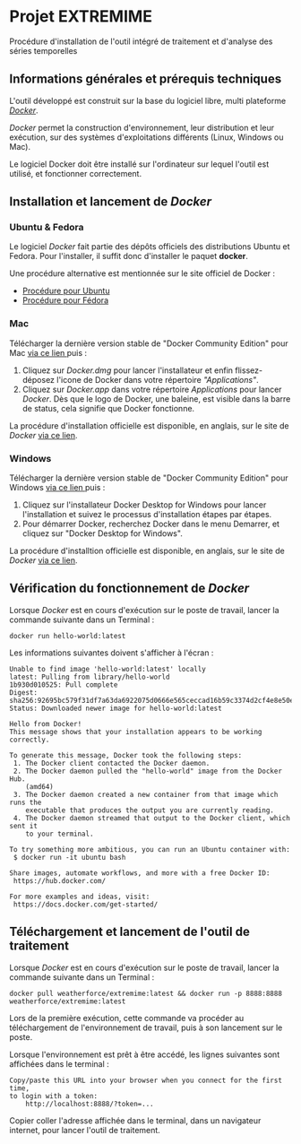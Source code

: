 # Projet EXTREMIME
Procédure d'installation de l'outil intégré de traitement et d'analyse des séries temporelles

## Informations générales et prérequis techniques 

L'outil développé est construit sur la base du logiciel libre, multi plateforme *[Docker](https://fr.wikipedia.org/wiki/Docker_(logiciel))*. 

*Docker* permet la construction d'environnement, leur distribution et leur exécution, sur des systèmes d'exploitations différents (Linux, Windows ou Mac).

Le logiciel Docker doit être installé sur l'ordinateur sur lequel l'outil est utilisé, et fonctionner correctement.


## Installation et lancement de *Docker*

### Ubuntu & Fedora

Le logiciel *Docker* fait partie des dépôts officiels des distributions Ubuntu et Fedora. Pour l'installer, il suffit donc d'installer le paquet **docker**. 

Une procédure alternative est mentionnée sur le site officiel de Docker :
* [Procédure pour Ubuntu](https://docs.docker.com/install/linux/docker-ce/ubuntu/#install-docker-ce)
* [Procédure pour Fédora](https://docs.docker.com/install/linux/docker-ce/fedora/#install-docker-ce)


### Mac
Télécharger la dernière version stable de "Docker Community Edition" pour Mac [via ce lien ](https://docs.docker.com/docker-for-mac/release-notes/) puis :
1. Cliquez sur *Docker.dmg* pour lancer l'installateur et enfin flissez-déposez l'icone de Docker dans votre répertoire *"Applications"*.
2. Cliquez sur *Docker.app* dans votre répertoire *Applications* pour lancer *Docker*.
Dès que le logo de Docker, une baleine, est visible dans la barre de status, cela signifie que Docker fonctionne.

La procédure d'installation officielle est disponible, en anglais, sur le site de *Docker* [via ce lien](https://docs.docker.com/docker-for-mac/install/#install-and-run-docker-desktop-for-mac).

### Windows

Télécharger la dernière version stable de "Docker Community Edition" pour Windows [via ce lien ](https://docs.docker.com/docker-for-windows/release-notes/) puis :
1. Cliquez sur l'installateur Docker Desktop for Windows pour lancer l'installation et suivez le processus d'installation étapes par étapes.
3. Pour démarrer Docker, recherchez Docker dans le menu Demarrer, et cliquez sur "Docker Desktop for Windows".

La procédure d'installtion officielle est disponible, en anglais, sur le site de *Docker* [via ce lien](https://docs.docker.com/docker-for-windows/install/#install-docker-desktop-for-windows-desktop-app).

## Vérification du fonctionnement de *Docker*
Lorsque *Docker* est en cours d'exécution sur le poste de travail, lancer la commande suivante dans un Terminal :

	docker run hello-world:latest
Les informations suivantes doivent s'afficher à l'écran :
    
    Unable to find image 'hello-world:latest' locally
    latest: Pulling from library/hello-world
    1b930d010525: Pull complete
    Digest: sha256:92695bc579f31df7a63da6922075d0666e565ceccad16b59c3374d2cf4e8e50e
    Status: Downloaded newer image for hello-world:latest

    Hello from Docker!
    This message shows that your installation appears to be working correctly.

    To generate this message, Docker took the following steps:
     1. The Docker client contacted the Docker daemon.
     2. The Docker daemon pulled the "hello-world" image from the Docker Hub.
        (amd64)
     3. The Docker daemon created a new container from that image which runs the
        executable that produces the output you are currently reading.
     4. The Docker daemon streamed that output to the Docker client, which sent it
        to your terminal.

    To try something more ambitious, you can run an Ubuntu container with:
     $ docker run -it ubuntu bash

    Share images, automate workflows, and more with a free Docker ID:
     https://hub.docker.com/

    For more examples and ideas, visit:
     https://docs.docker.com/get-started/


## Téléchargement et lancement de l'outil de traitement

Lorsque *Docker* est en cours d'exécution sur le poste de travail, lancer la commande suivante dans un Terminal :

	docker pull weatherforce/extremime:latest && docker run -p 8888:8888 weatherforce/extremime:latest

Lors de la première exécution, cette commande va procéder au téléchargement de l'environnement de travail, puis à son lancement sur le poste.

Lorsque l'environnement est prêt à être accédé, les lignes suivantes sont affichées dans le terminal :
	
    Copy/paste this URL into your browser when you connect for the first time,
    to login with a token:
        http://localhost:8888/?token=...

Copier coller l'adresse affichée dans le terminal, dans un navigateur internet, pour lancer l'outil de traitement.
